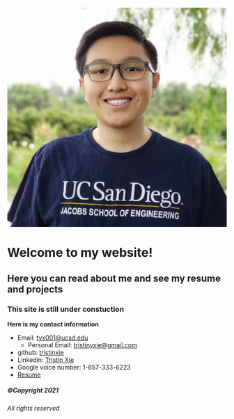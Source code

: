 ![Picture of me](./Me.jpg "A picture of me, Tristin")
# Welcome to my website!
## Here you can read about me and see my resume and projects
### This site is still under constuction
**Here is my contact information**
- Email: tyx001@ucsd.edu
  - Personal Email: tristinyxie@gmail.com
- github: [tristinxie](https://www.github.com/tristinxie)
- Linkedin: [Tristin Xie](https://www.linkedin.com/in/tristin-xie-245918167/)
- Google voice number: 1-657-333-6223
- [Resume](https://drive.google.com/file/d/1elPOPi91Ch-EXuQ-9g71FXFA9HOJ2Oxr/view?usp=sharing)

##### ©Copyright 2021
###### All rights reserved
